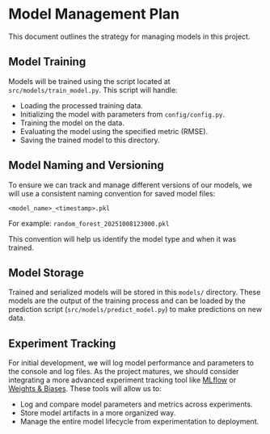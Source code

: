 # Model Management Plan

This document outlines the strategy for managing models in this project.

## Model Training

Models will be trained using the script located at `src/models/train_model.py`. This script will handle:

*   Loading the processed training data.
*   Initializing the model with parameters from `config/config.py`.
*   Training the model on the data.
*   Evaluating the model using the specified metric (RMSE).
*   Saving the trained model to this directory.

## Model Naming and Versioning

To ensure we can track and manage different versions of our models, we will use a consistent naming convention for saved model files:

`<model_name>_<timestamp>.pkl`

For example: `random_forest_20251008123000.pkl`

This convention will help us identify the model type and when it was trained.

## Model Storage

Trained and serialized models will be stored in this `models/` directory. These models are the output of the training process and can be loaded by the prediction script (`src/models/predict_model.py`) to make predictions on new data.

## Experiment Tracking

For initial development, we will log model performance and parameters to the console and log files. As the project matures, we should consider integrating a more advanced experiment tracking tool like [MLflow](https://mlflow.org/) or [Weights & Biases](https://wandb.ai/). These tools will allow us to:

*   Log and compare model parameters and metrics across experiments.
*   Store model artifacts in a more organized way.
*   Manage the entire model lifecycle from experimentation to deployment.
